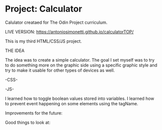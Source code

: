 # Project: Calculator

Calulator creataed for The Odin Project curriculum.

LIVE VERSION: https://antoniosimonetti.github.io/calculatorTOP/

This is my third HTML/CSS/JS project.

THE IDEA


The idea was to create a simple calculator. The goal I set myself was to try to do something more on the graphic side using a specific graphic style 
and try to make it usable for other types of devices as well.



-CSS-



-JS-

I learned how to toggle boolean values stored into variables. I learned how to prevent event happening on some elements using the tagName.

Improvements for the future:



Good things to look at:

